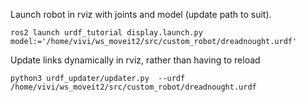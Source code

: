 
Launch robot in rviz with joints and model (update path to suit).

    ros2 launch urdf_tutorial display.launch.py model:='/home/vivi/ws_moveit2/src/custom_robot/dreadnought.urdf'

Update links dynamically in rviz, rather than having to reload

    python3 urdf_updater/updater.py  --urdf /home/vivi/ws_moveit2/src/custom_robot/dreadnought.urdf

